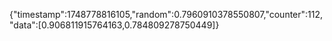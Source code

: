 {"timestamp":1748778816105,"random":0.7960910378550807,"counter":112,"data":[0.906811915764163,0.784809278750449]}
